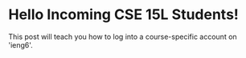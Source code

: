 # Hello Incoming CSE 15L Students!

This post will teach you how to log into a course-specific account on 'ieng6'. 
